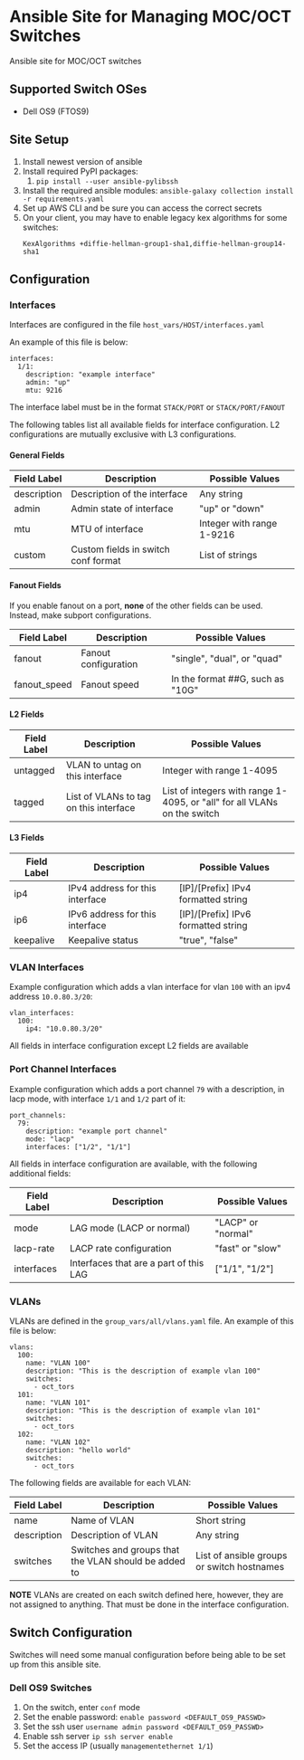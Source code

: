 # Ansible Site for Managing MOC/OCT Switches
Ansible site for MOC/OCT switches

## Supported Switch OSes

* Dell OS9 (FTOS9)

## Site Setup

1. Install newest version of ansible
1. Install required PyPI packages:
    1. `pip install --user ansible-pylibssh`
1. Install the required ansible modules: `ansible-galaxy collection install -r requirements.yaml`
1. Set up AWS CLI and be sure you can access the correct secrets
1. On your client, you may have to enable legacy kex algorithms for some switches:
    ```
    KexAlgorithms +diffie-hellman-group1-sha1,diffie-hellman-group14-sha1
    ```

## Configuration

### Interfaces

Interfaces are configured in the file `host_vars/HOST/interfaces.yaml`

An example of this file is below:

```
interfaces:
  1/1:
    description: "example interface"
    admin: "up"
    mtu: 9216
```

The interface label must be in the format `STACK/PORT` or `STACK/PORT/FANOUT`

The following tables list all available fields for interface configuration. L2 configurations are mutually exclusive with L3 configurations.

#### General Fields

| Field Label   | Description                            | Possible Values                            |
|---------------|----------------------------------------|--------------------------------------------|
| description   | Description of the interface           | Any string                                 |
| admin         | Admin state of interface               | "up" or "down"                             |
| mtu           | MTU of interface                       | Integer with range 1-9216                  |
| custom        | Custom fields in switch conf format    | List of strings                            |

#### Fanout Fields

If you enable fanout on a port, **none** of the other fields can be used. Instead, make subport configurations.

| Field Label   | Description                            | Possible Values                            |
|---------------|----------------------------------------|--------------------------------------------|
| fanout        | Fanout configuration                   | "single", "dual", or "quad"                |
| fanout_speed  | Fanout speed                           | In the format ##G, such as "10G"           |

#### L2 Fields

| Field Label   | Description                            | Possible Values                                                          |
|---------------|----------------------------------------|--------------------------------------------------------------------------|
| untagged      | VLAN to untag on this interface        | Integer with range 1-4095                                                |
| tagged        | List of VLANs to tag on this interface | List of integers with range 1-4095, or "all" for all VLANs on the switch |

#### L3 Fields

| Field Label   | Description                            | Possible Values                            |
|---------------|----------------------------------------|--------------------------------------------|
| ip4           | IPv4 address for this interface        | [IP]/[Prefix] IPv4 formatted string        |
| ip6           | IPv6 address for this interface        | [IP]/[Prefix] IPv6 formatted string        |
| keepalive     | Keepalive status                       | "true", "false"                            |

### VLAN Interfaces

Example configuration which adds a vlan interface for vlan `100` with an ipv4 address `10.0.80.3/20`:

```
vlan_interfaces:
  100:
    ip4: "10.0.80.3/20"
```

All fields in interface configuration except L2 fields are available

### Port Channel Interfaces

Example configuration which adds a port channel `79` with a description, in lacp mode, with interface `1/1` and `1/2` part of it:

```
port_channels:
  79:
    description: "example port channel"
    mode: "lacp"
    interfaces: ["1/2", "1/1"]
```

All fields in interface configuration are available, with the following additional fields:

| Field Label   | Description                            | Possible Values                            |
|---------------|----------------------------------------|--------------------------------------------|
| mode          | LAG mode (LACP or normal)              | "LACP" or "normal"                         |
| lacp-rate     | LACP rate configuration                | "fast" or "slow"                           |
| interfaces    | Interfaces that are a part of this LAG | ["1/1", "1/2"]                             |

### VLANs

VLANs are defined in the `group_vars/all/vlans.yaml` file. An example of this file is below:

```
vlans:
  100:
    name: "VLAN 100"
    description: "This is the description of example vlan 100"
    switches:
      - oct_tors
  101:
    name: "VLAN 101"
    description: "This is the description of example vlan 101"
    switches:
      - oct_tors
  102:
    name: "VLAN 102"
    description: "hello world"
    switches:
      - oct_tors
```

The following fields are available for each VLAN:

| Field Label   | Description                                          | Possible Values                            |
|---------------|------------------------------------------------------|--------------------------------------------|
| name          | Name of VLAN                                         | Short string                               |
| description   | Description of VLAN                                  | Any string                                 |
| switches      | Switches and groups that the VLAN should be added to | List of ansible groups or switch hostnames |

**NOTE** VLANs are created on each switch defined here, however, they are not assigned to anything. That must be done in the interface configuration.

## Switch Configuration

Switches will need some manual configuration before being able to be set up from this ansible site.
### Dell OS9 Switches

1. On the switch, enter `conf` mode
1. Set the enable password: `enable password <DEFAULT_OS9_PASSWD>`
1. Set the ssh user `username admin password <DEFAULT_OS9_PASSWD>`
1. Enable ssh server `ip ssh server enable`
1. Set the access IP (usually `managementethernet 1/1`)

